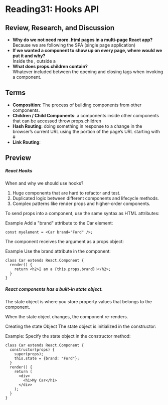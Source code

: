 # Reading31: Hooks API

## Review, Research, and Discussion

- **Why do we not need more .html pages in a multi-page React app?**  
  Because we are following the SPA (single page application)
- **If we wanted a component to show up on every page, where would we put it and why?**  
  Inside the <BrowserRouter />, outside a <Route />
- **What does props.children contain?**  
  Whatever included between the opening and closing tags when invoking a component.

## Terms

- **Composition**: The process of building components from other components.
- **Children / Child Components**: a components inside other components that can be accessed throw props.children
- **Hash Routing**: doing something in response to a change in the browser’s current URL using the portion of the page’s URL starting with #
- **Link Routing**:

## Preview

##### React Hooks

When and why we should use hooks?

1. Huge components that are hard to refactor and test.
1. Duplicated logic between different components and lifecycle methods.
1. Complex patterns like render props and higher-order components.

To send props into a component, use the same syntax as HTML attributes:

Example Add a "brand" attribute to the Car element:

```
const myelement = <Car brand="Ford" />;
```

The component receives the argument as a props object:

Example Use the brand attribute in the component:

```
class Car extends React.Component {
  render() {
    return <h2>I am a {this.props.brand}!</h2>;
  }
}
```

##### React components has a built-in state object.

The state object is where you store property values that belongs to the component.

When the state object changes, the component re-renders.

Creating the state Object The state object is initialized in the constructor:

Example: Specify the state object in the constructor method:

```
class Car extends React.Component {
  constructor(props) {
    super(props);
    this.state = {brand: "Ford"};
  }
  render() {
    return (
      <div>
        <h1>My Car</h1>
      </div>
    );
  }
}
```
